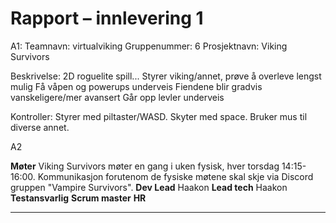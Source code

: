 # Rapport – innlevering 1

A1:
Teamnavn: virtualviking
Gruppenummer: 6
Prosjektnavn: Viking Survivors

Beskrivelse:
2D roguelite spill...
Styrer viking/annet, prøve å overleve lengst mulig
Få våpen og powerups underveis
Fiendene blir gradvis vanskeligere/mer avansert
Går opp levler underveis

Kontroller:
Styrer med piltaster/WASD. Skyter med space. Bruker mus til diverse annet.

A2




**Møter**
Viking Survivors møter en gang i uken fysisk, hver torsdag 14:15-16:00.
Kommunikasjon forutenom de fysiske møtene skal skje via Discord gruppen "Vampire Survivors".
**Dev Lead** Haakon
**Lead tech** Haakon
**Testansvarlig**
**Scrum master**
**HR**
****
